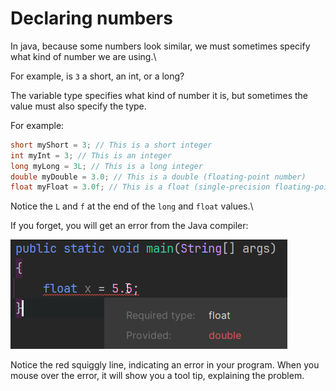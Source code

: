 # Declaring numbers

In java, because some numbers look similar, we must sometimes specify what kind of number we are using.\

For example, is `3` a short, an int, or a long?

The variable type specifies what kind of number it is, but sometimes the value must also specify the type.

For example:

```java
short myShort = 3; // This is a short integer
int myInt = 3; // This is an integer
long myLong = 3L; // This is a long integer
double myDouble = 3.0; // This is a double (floating-point number)
float myFloat = 3.0f; // This is a float (single-precision floating-point number)
```

Notice the `L` and `f` at the end of the `long` and `float` values.\

If you forget, you will get an error from the Java compiler:

![Java compiler error](Resources/RememberTheFloatF.png)

Notice the red squiggly line, indicating an error in your program. When you mouse over the error, it will show you a tool tip, explaining the problem.

